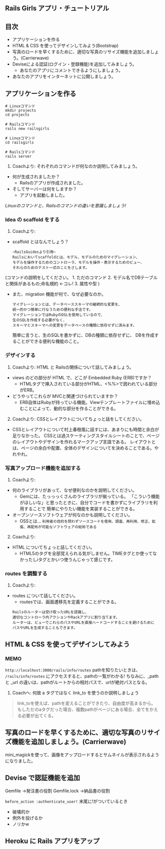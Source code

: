 ## Rails Girls アプリ・チュートリアル


## 目次
* アプリケーションを作る
* HTML & CSS を使ってデザインしてみよう(Bootstrap)
* 写真のロードを早くするために、適切な写真のリサイズ機能を追加しましょう。(Carrierwave)
* Deviseによる認証(ログイン・登録機能)を追加してみましょう。
    * あなたのアプリにコメントできるようにしましょう。
* あなたのアプリをインターネットに公開しましょう。


## アプリケーションを作る
```
# Linuxコマンド
mkdir projects
cd projects

# Railsコマンド
rails new railsgirls

# Linuxコマンド
cd railsgirls

# Railsコマンド
rails server
```

1. Coachより: それぞれのコマンドが何なのか説明してみましょう。
* 何が生成されましたか？
    * Railsのアプリが作成されました。
* そしてサーバーは何をしますか？
    * アプリを起動しました。

*Linuxのコマンドと、Railsのコマンドの違いを意識しましょう!*


### Idea の scaffold をする
1. Coachより: 
* scaffold とはなんでしょう？ 
    ```
    ~RailsGuidesより引用~
    Railsにおいてscaffoldとは、モデル、モデルのためのマイグレーション、
    モデルを操作するためのコントローラ、モデルを操作・表示するためのビュー、
    それらのためのテスト一式のことをさします。
    ```
(コマンドの説明をしてください。
    1. ただのコマンド
    2. モデル名でDBテーブルと関係があるもの;命名規約 ←コレ!
    3. 属性や型
)
* また、migration 機能が何で、なぜ必要なのか。
    ```
    マイグレーションとは、データベーススキーマの継続的な変更を、
    統一的かつ簡単に行なうための便利な手法です。
    マイグレーションではRubyのDSLを使用しているので、
    生のSQLを作成する必要がなく、
    スキーマとスキーマへの変更をデータベースの種類に依存せずに済みます。
    ```
    簡単に言うと、生のSQLを書かずに、DBの種類に依存せずに、
    DBを作成することができる便利な機能のこと。


### デザインする
1. Coachより: HTML と Railsの関係について話してみましょう。
* views のどの部分が HTML で、どこが Embedded Ruby (ERB)ですか？
    * HTMLタグで挿入されている部分がHTML、<%%>で囲われている部分がERB。
* どうやってこれらが MVCと関連づけられていますか？
    * ERB自体はRubyが持っている機能。Viewテンプレートファイルに埋め込むことによって、動的な部分を作ることができる。

2. Coachより: CSSとレイアウトについてちょっと話をしてください。
* CSSとレイアウトについて村上春樹風に話すには、あまりにも時間と余白が足りなかった。
CSSとは過スケーティングスタイルシートのことで、ページのレイアウトやデザインを作れるマークアップ言語である。
レイアウトとは、ページの余白や配置、全体のデザインについてを決めることである。やれやれ。


### 写真アップロード機能を追加する
1. Coachより: 
* 何のライブラリがあって、なぜ便利なのかを説明してください。
    * Gemには、たっっっくさんのライブラリが揃っている。
    「こういう機能がほしいな」と思ったときに、自分でコードを書かずにライブラリを利用することで
    簡単にやりたい機能を実装することができる。
* オープンソースソフトウェアが何なのかも説明してください。
    * OSSとは…
    `利用者の目的を問わずソースコードを使用、調査、再利用、修正、拡張、再配布が可能なソフトウェアの総称である`

2. Coachより: 
* HTML についてちょっと話してください。
    * HTML5のタグを全部覚えられる気がしません。TIMEタグとか使ってなかったしiタグとかいつ使うんじゃって感じです。


### routes を調整する
1. Coachより: 
* routes について話してください。
    * routesでは、画面遷移先を定義することができる。
    ```
    Railsのルーターは受け取ったURLを認識し、
    適切なコントローラ内アクションやRackアプリに割り当てます。
    ルーターは、ビューでこれらのパスやURLを直接ハードコードすることを避けるために
    パスやURLを生成することもできます。
    ```


## HTML & CSS を使ってデザインしてみよう
### MEMO
`http://localhost:3000/rails/info/routes`
pathを知りたいときは、 `/rails/info/routes` にアクセスすると、pathの一覧がわかる!
ちなみに、_path と _url の違いは、pathがルートからの相対パスで、urlが絶対パスとなる。

1. Coachへ: 何故 a タグではなく link_to を使うのか説明しましょう
> link_toを使えば、pathを変えることができたり、自由度が高まるから。
> もしただのaタグだった場合、複数pathがページにある場合、全てをかえる必要が出てくる。



## 写真のロードを早くするために、適切な写真のリサイズ機能を追加しましょう。(Carrierwave)
mini_magickを使って、画像をアップロードするとサムネイルが表示されるようになりました。



## Devise で認証機能を追加
Gemfile →発注書の役割
Gemfile.lock →納品書の役割

`before_action :authenticate_user!`
末尾に!がついているとき
* 破壊的か
* 例外を投げるか
* ノリかw



## Heroku に Rails アプリをアップ
